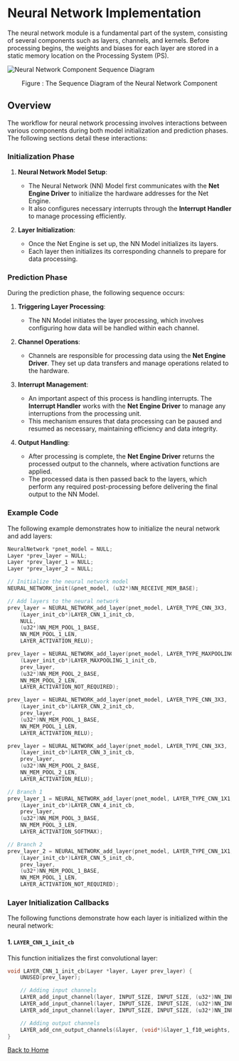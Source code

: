 # Neural Network Implementation

The neural network module is a fundamental part of the system, consisting of several components such as layers, channels, and kernels. Before processing begins, the weights and biases for each layer are stored in a static memory location on the Processing System (PS).

![Neural Network Component Sequence Diagram](images/neural_network_sequence_diagram.png)  
<p align="center">Figure : The Sequence Diagram of the Neural Network Component</p>

## Overview

The workflow for neural network processing involves interactions between various components during both model initialization and prediction phases. The following sections detail these interactions:

### Initialization Phase

1. **Neural Network Model Setup**:
   - The Neural Network (NN) Model first communicates with the **Net Engine Driver** to initialize the hardware addresses for the Net Engine.
   - It also configures necessary interrupts through the **Interrupt Handler** to manage processing efficiently.

2. **Layer Initialization**:
   - Once the Net Engine is set up, the NN Model initializes its layers.
   - Each layer then initializes its corresponding channels to prepare for data processing.

### Prediction Phase

During the prediction phase, the following sequence occurs:

1. **Triggering Layer Processing**:
   - The NN Model initiates the layer processing, which involves configuring how data will be handled within each channel.

2. **Channel Operations**:
   - Channels are responsible for processing data using the **Net Engine Driver**. They set up data transfers and manage operations related to the hardware.

3. **Interrupt Management**:
   - An important aspect of this process is handling interrupts. The **Interrupt Handler** works with the **Net Engine Driver** to manage any interruptions from the processing unit.
   - This mechanism ensures that data processing can be paused and resumed as necessary, maintaining efficiency and data integrity.

4. **Output Handling**:
   - After processing is complete, the **Net Engine Driver** returns the processed output to the channels, where activation functions are applied.
   - The processed data is then passed back to the layers, which perform any required post-processing before delivering the final output to the NN Model.

### Example Code

The following example demonstrates how to initialize the neural network and add layers:

```c
NeuralNetwork *pnet_model = NULL;
Layer *prev_layer = NULL;
Layer *prev_layer_1 = NULL;
Layer *prev_layer_2 = NULL;

// Initialize the neural network model
NEURAL_NETWORK_init(&pnet_model, (u32*)NN_RECEIVE_MEM_BASE);

// Add layers to the neural network
prev_layer = NEURAL_NETWORK_add_layer(pnet_model, LAYER_TYPE_CNN_3X3,
    (Layer_init_cb*)LAYER_CNN_1_init_cb,
    NULL,
    (u32*)NN_MEM_POOL_1_BASE,
    NN_MEM_POOL_1_LEN,
    LAYER_ACTIVATION_RELU);

prev_layer = NEURAL_NETWORK_add_layer(pnet_model, LAYER_TYPE_MAXPOOLING,
    (Layer_init_cb*)LAYER_MAXPOOLING_1_init_cb,
    prev_layer,
    (u32*)NN_MEM_POOL_2_BASE,
    NN_MEM_POOL_2_LEN,
    LAYER_ACTIVATION_NOT_REQUIRED);

prev_layer = NEURAL_NETWORK_add_layer(pnet_model, LAYER_TYPE_CNN_3X3,
    (Layer_init_cb*)LAYER_CNN_2_init_cb,
    prev_layer,
    (u32*)NN_MEM_POOL_1_BASE,
    NN_MEM_POOL_1_LEN,
    LAYER_ACTIVATION_RELU);

prev_layer = NEURAL_NETWORK_add_layer(pnet_model, LAYER_TYPE_CNN_3X3,
    (Layer_init_cb*)LAYER_CNN_3_init_cb,
    prev_layer,
    (u32*)NN_MEM_POOL_2_BASE,
    NN_MEM_POOL_2_LEN,
    LAYER_ACTIVATION_RELU);

// Branch 1
prev_layer_1 = NEURAL_NETWORK_add_layer(pnet_model, LAYER_TYPE_CNN_1X1,
    (Layer_init_cb*)LAYER_CNN_4_init_cb,
    prev_layer,
    (u32*)NN_MEM_POOL_3_BASE,
    NN_MEM_POOL_3_LEN,
    LAYER_ACTIVATION_SOFTMAX);

// Branch 2
prev_layer_2 = NEURAL_NETWORK_add_layer(pnet_model, LAYER_TYPE_CNN_1X1,
    (Layer_init_cb*)LAYER_CNN_5_init_cb,
    prev_layer,
    (u32*)NN_MEM_POOL_1_BASE,
    NN_MEM_POOL_1_LEN,
    LAYER_ACTIVATION_NOT_REQUIRED);
```

### Layer Initialization Callbacks

The following functions demonstrate how each layer is initialized within the neural network:

#### 1. `LAYER_CNN_1_init_cb`

This function initializes the first convolutional layer:

```c
void LAYER_CNN_1_init_cb(Layer *layer, Layer prev_layer) {
    UNUSED(prev_layer);

    // Adding input channels
    LAYER_add_input_channel(layer, INPUT_SIZE, INPUT_SIZE, (u32*)NN_INPUT_RED_CHANNEL);
    LAYER_add_input_channel(layer, INPUT_SIZE, INPUT_SIZE, (u32*)NN_INPUT_GREEN_CHANNEL);
    LAYER_add_input_channel(layer, INPUT_SIZE, INPUT_SIZE, (u32*)NN_INPUT_BLUE_CHANNEL);

    // Adding output channels
    LAYER_add_cnn_output_channels(&layer, (void*)&layer_1_f10_weights, (void*)&PRelu_Layer_2_10_weights, 10, (INPUT_SIZE-2), (INPUT_SIZE-2));
}
```

[Back to Home](./)